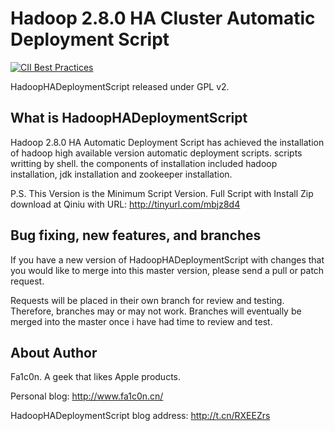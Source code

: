 Hadoop 2.8.0 HA Cluster Automatic Deployment Script
========

[![CII Best Practices](https://bestpractices.coreinfrastructure.org/projects/2523/badge)](https://bestpractices.coreinfrastructure.org/projects/2523) 

HadoopHADeploymentScript released under GPL v2.

What is HadoopHADeploymentScript
--------------------------------------

Hadoop 2.8.0 HA Automatic Deployment Script has achieved the installation of hadoop high available version automatic deployment scripts. scripts writting by shell. the components of installation included hadoop installation, jdk installation and zookeeper installation.

P.S. This Version is the Minimum Script Version.
Full Script with Install Zip download at Qiniu with URL: http://tinyurl.com/mbjz8d4


Bug fixing, new features, and branches
--------------------------------------

If you have a new version of HadoopHADeploymentScript with changes that you would like to merge into this master version, please send a pull or patch request.

Requests will be placed in their own branch for review and testing. Therefore, branches may or may not work. Branches will eventually be merged into the master once i have had time to review and test.

About Author
---------------------------------------
Fa1c0n.
A geek that likes Apple products.

Personal blog: http://www.fa1c0n.cn/

HadoopHADeploymentScript blog address: http://t.cn/RXEEZrs




